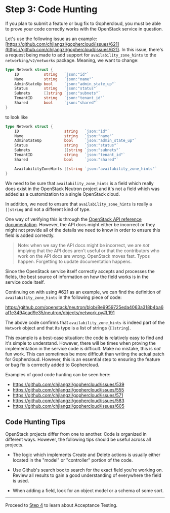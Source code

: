 Step 3: Code Hunting
====================

If you plan to submit a feature or bug fix to Gophercloud, you must be
able to prove your code correctly works with the OpenStack service in
question.

Let's use the following issue as an example:
[https://github.com/chjlangzi/gophercloud/issues/621](https://github.com/chjlangzi/gophercloud/issues/621).
In this issue, there's a request being made to add support for
`availability_zone_hints` to the `networking/v2/networks` package.
Meaning, we want to change:

```go
type Network struct {
	ID           string   `json:"id"`
	Name         string   `json:"name"`
	AdminStateUp bool     `json:"admin_state_up"`
	Status       string   `json:"status"`
	Subnets      []string `json:"subnets"`
	TenantID     string   `json:"tenant_id"`
	Shared       bool     `json:"shared"`
}
```

to look like

```go
type Network struct {
	ID                    string   `json:"id"`
	Name                  string   `json:"name"`
	AdminStateUp          bool     `json:"admin_state_up"`
	Status                string   `json:"status"`
	Subnets               []string `json:"subnets"`
	TenantID              string   `json:"tenant_id"`
	Shared                bool     `json:"shared"`

	AvailabilityZoneHints []string `json:"availability_zone_hints"`
}
```

We need to be sure that `availability_zone_hints` is a field which really does
exist in the OpenStack Neutron project and it's not a field which was added as
a customization to a single OpenStack cloud.

In addition, we need to ensure that `availability_zone_hints` is really a
`[]string` and not a different kind of type.

One way of verifying this is through the [OpenStack API reference
documentation](https://developer.openstack.org/api-ref/network/v2/).
However, the API docs might either be incorrect or they might not provide all of
the details we need to know in order to ensure this field is added correctly.

> Note: when we say the API docs might be incorrect, we are _not_ implying
> that the API docs aren't useful or that the contributors who work on the API
> docs are wrong. OpenStack moves fast. Typos happen. Forgetting to update
> documentation happens.

Since the OpenStack service itself correctly accepts and processes the fields,
the best source of information on how the field works is in the service code
itself.

Continuing on with using #621 as an example, we can find the definition of
`availability_zone_hints` in the following piece of code:

https://github.com/openstack/neutron/blob/8e9959725eda4063a318b4ba6af1e3494cad9e35/neutron/objects/network.py#L191

The above code confirms that `availability_zone_hints` is indeed part of the
`Network` object and that its type is a list of strings (`[]string`).

This example is a best-case situation: the code is relatively easy to find
and it's simple to understand. However, there will be times when proving the
implementation in the service code is difficult. Make no mistake, this is _not_
fun work. This can sometimes be more difficult than writing the actual patch
for Gophercloud. However, this is an essential step to ensuring the feature
or bug fix is correctly added to Gophercloud.

Examples of good code hunting can be seen here:

* https://github.com/chjlangzi/gophercloud/issues/539
* https://github.com/chjlangzi/gophercloud/issues/555
* https://github.com/chjlangzi/gophercloud/issues/571
* https://github.com/chjlangzi/gophercloud/issues/583
* https://github.com/chjlangzi/gophercloud/issues/605

Code Hunting Tips
-----------------

OpenStack projects differ from one to another. Code is organized in different
ways. However, the following tips should be useful across all projects.

* The logic which implements Create and Delete actions is usually either located
  in the "model" or "controller" portion of the code.

* Use Github's search box to search for the exact field you're working on.
  Review all results to gain a good understanding of everywhere the field is
  used.

* When adding a field, look for an object model or a schema of some sort.

---

Proceed to [Step 4](step-04-acceptance-testing.md) to learn about Acceptance
Testing.
